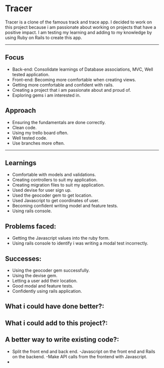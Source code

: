 # Tracer

Tracer is a clone of the famous track and trace app. I decided to work on this project because i am passionate about working on projects that have a positive impact. 
I am testing my learning and adding to my knowledge by using Ruby on Rails to create this app. 

---

## Focus

- Back-end: Consolidate learnings of Database associations, MVC, Well tested application.
- Front-end: Becoming more comfortable when creating views.
- Getting more comfortable and confident with rails. 
- Creating a project that i am passionate about and proud of. 
- Exploring gems i am interested in.

## Approach

- Ensuring the fundamentals are done correctly.
- Clean code.
- Using my trello board often. 
- Well tested code.
- Use branches more often.

---

## Learnings

- Comfortable with models and validations. 
- Creating controllers to suit my application. 
- Creating migration files to suit my application.
- Used devise for user sign up.
- Used the geocoder gem to get location. 
- Used Javascript to get coordinates of user.
- Becoming confident writing model and feature tests. 
- Using rails console. 


## Problems faced:

- Getting the Javascript values into the ruby form.
- Using rails console to identify i was writing a modal test incorrectly.

## Successes:

- Using the geocoder gem successfully. 
- Using the devise gem.
- Letting a user add their location.
- Good modal and feature tests.
- Confidently using rails application. 

## What i could have done better?:

## What i could add to this project?:

## A better way to write existing code?: 

- Split the front end and back end.
  -Javascript on the front end and Rails on the backend.
  -Make API calls from the frontend with Javascript. 
-






